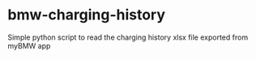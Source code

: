 # bmw-charging-history
Simple python script to read the charging history xlsx file exported from myBMW app
